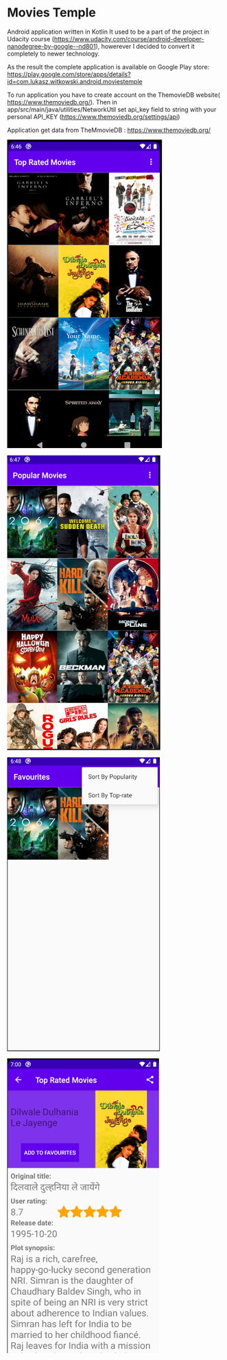 # Movies Temple
Android application written in Kotlin
It used to be a part of the project in Udacity course (https://www.udacity.com/course/android-developer-nanodegree-by-google--nd801), howerever I decided to convert it completely to newer technology.

As the result the complete application is available on Google Play store: https://play.google.com/store/apps/details?id=com.lukasz.witkowski.android.moviestemple

To run application you have to create account on the ThemovieDB website( https://www.themoviedb.org/). Then in app/src/main/java/utilities/NetworkUtil  set api_key field to string with your personal API_KEY (https://www.themoviedb.org/settings/api)

Application get data from TheMmovieDB : https://www.themoviedb.org/


![ScreenShot](/screenshots/ss_1.png?raw=true)

![ScreenShot](/screenshots/ss_2.png?raw=true)

![ScreenShot](/screenshots/ss_3.png?raw=true)

![ScreenShot](/screenshots/ss_4.png?raw=true)
